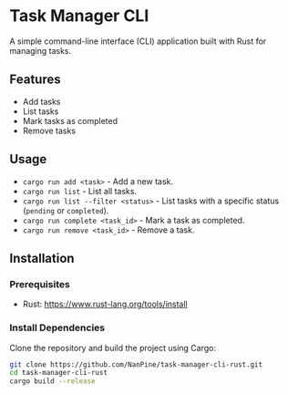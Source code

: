 # Task Manager CLI

A simple command-line interface (CLI) application built with Rust for managing tasks.

## Features
- Add tasks
- List tasks
- Mark tasks as completed
- Remove tasks

## Usage

- `cargo run add <task>` - Add a new task.
- `cargo run list` - List all tasks.
- `cargo run list --filter <status>` - List tasks with a specific status (`pending` or `completed`).
- `cargo run complete <task_id>` - Mark a task as completed.
- `cargo run remove <task_id>` - Remove a task.

## Installation

### Prerequisites
- Rust: https://www.rust-lang.org/tools/install

### Install Dependencies
Clone the repository and build the project using Cargo:

```bash
git clone https://github.com/NanPine/task-manager-cli-rust.git
cd task-manager-cli-rust
cargo build --release

